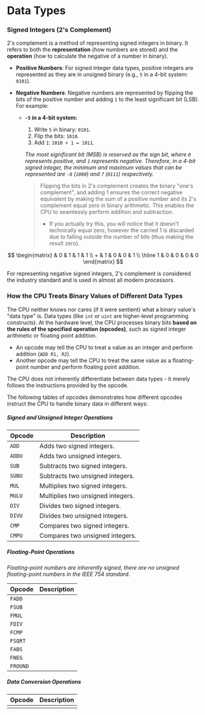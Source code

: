 # Data Types

### Signed Integers (2's Complement)

2's complement is a method of representing signed integers in binary. It refers to both the **representation** (how numbers are stored) and the **operation** (how to calculate the negative of a number in binary).

* **Positive Numbers**: For signed integer data types, positive integers are represented as they are in unsigned binary (e.g., `5` in a 4-bit system: `0101`).

* **Negative Numbers**: Negative numbers are represented by flipping the bits of the positive number and adding `1` to the least significant bit (LSB). For example:

  * **`-5` in a 4-bit system:**

    1. Write `5` in binary: `0101`.
    2. Flip the bits: `1010`.
    3. Add `1`: `1010 + 1 = 1011`.

    *The most significant bit (MSB) is reserved as the sign bit, where `0` represents positive, and `1` represents negative. Therefore, in a 4-bit signed integer, the minimum and maximum values that can be represented are `-8` (`1000`) and `7` (`0111`) respectively.*

    > Flipping the bits in 2's complement creates the binary "one's complement", and adding 1 ensures the correct negative equivalent by making the sum of a positive number and its 2's complement equal zero in binary arithmetic. This enables the CPU to seamlessly perform addition and subtraction.
    >
    > * If you actually try this, you will notice that it doesn't technically equal zero, however the carried 1 is discarded due to falling outside the number of bits (thus making the result zero).

$$
\begin{matrix}
    & 0 & 1 & 1 & 1 \\
    + & 1 & 0 & 0 & 1 \\
    \hline
    1 & 0 & 0 & 0 & 0
\end{matrix}
$$


For representing negative signed integers, 2's complement is considered the industry standard and is used in almost all modern processors.

### How the CPU Treats Binary Values of Different Data Types

The CPU neither knows nor cares (if it were sentient) what a binary value's "data type" is. Data types (like `int` or `uint` are higher-level programming constructs). At the hardware level, the CPU processes binary bits **based on the rules of the specified operation (opcodes)**, such as signed integer arithmetic or floating point addition.

* An opcode may tell the CPU to treat a value as an integer and perform addition (`ADD R1, R2`).
* Another opcode may tell the CPU to treat the same value as a floating-point number and perform floating point addition.

The CPU does not inherently differentiate between data types - it merely follows the instructions provided by the opcode.

The following tables of opcodes demonstrates how different opcodes instruct the CPU to handle binary data in different ways:

##### Signed and Unsigned Integer Operations

| Opcode | Description                       |
| ------ | --------------------------------- |
| `ADD`  | Adds two signed integers.         |
| `ADDU` | Adds two unsigned integers.       |
| `SUB`  | Subtracts two signed integers.    |
| `SUBU` | Subtracts two unsigned integers.  |
| `MUL`  | Multiplies two signed integers.   |
| `MULU` | Multiplies two unsigned integers. |
| `DIV`  | Divides two signed integers.      |
| `DIVU` | Divides two unsigned integers.    |
| `CMP`  | Compares two signed integers.     |
| `CMPU` | Compares two unsigned integers.   |

##### Floating-Point Operations

*Floating-point numbers are inherently signed, there are no unsigned floating-point numbers in the IEEE 754 standard*.

| Opcode   | Description |
| -------- | ----------- |
| `FADD`   |             |
| `FSUB`   |             |
| `FMUL`   |             |
| `FDIV`   |             |
| `FCMP`   |             |
| `FSQRT`  |             |
| `FABS`   |             |
| `FNEG`   |             |
| `FROUND` |             |

##### Data Conversion Operations

| Opcode | Description |
| ------ | ----------- |
|        |             |

















